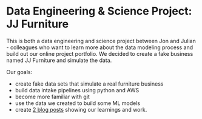 # Data Engineering & Science Project: JJ Furniture

This is both a data engineering and science project between Jon and Julian - colleagues who want to learn more about the data modeling process and build out our online project portfolio. 
We decided to create a fake business named JJ Furniture and simulate the data. 

Our goals: 
- create fake data sets that simulate a real furniture business
- build data intake pipelines using python and AWS
- become more familiar with git
- use the data we created to build some ML models
- create [2 blog posts](www.julianswart.com) showing our learnings and work.  
